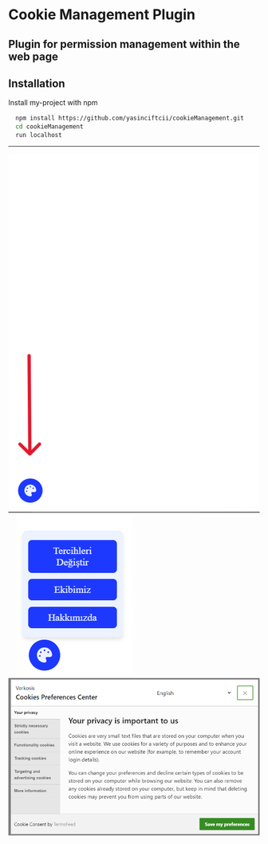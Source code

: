 # Cookie Management Plugin
Plugin for permission management within the web page
---------------------------------------------------------------
## Installation

Install my-project with npm

```bash
  npm install https://github.com/yasinciftcii/cookieManagement.git
  cd cookieManagement
  run localhost
```

--------------------------------

![webpage](https://github.com/yasinciftcii/cookieManagement/blob/main/img/webpage.png)
&nbsp;&nbsp;&nbsp;
![icon](https://github.com/yasinciftcii/cookieManagement/blob/main/img/change.png)
&nbsp;&nbsp;&nbsp;
![preference](https://github.com/yasinciftcii/cookieManagement/blob/main/img/preference.png)
